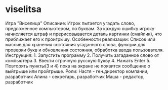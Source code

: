 # viselitsa
Игра "Виселица"
Описание: Игрок пытается угадать слово, предложенное компьютером, по буквам. За каждую ошибку игроку начисляется штраф и прерисовывается деталь картинки (смайлик), что приближает его к проигрышу. 
Особенности реализации: Список или массив для хранения состояния угаданного слова, функции для проверки букв и обновления состояния, обработка ввода пользователя.
Инструкция: 1. Запустить программу
            2. Получить загаданное слово от компьютера
            3. Ввести строчную русскую букву
            4. Нажать Enter
            5. Повторять пункты(3 и 4) пока на экране не появится сообщение о выйгрыше или пройгрыше.
Роли: Настя - ген.директор компании, разработчик
      Алина - секретарь, разработчик
      Маша - редактор, разработчик

